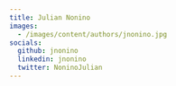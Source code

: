 ```yaml
---
title: Julian Nonino
images:
  - /images/content/authors/jnonino.jpg
socials:
  github: jnonino
  linkedin: jnonino
  twitter: NoninoJulian
---
```

